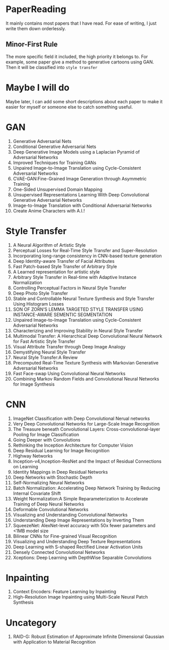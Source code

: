 # PaperReading
It mainly contains most papers that I have read.
For ease of writing, I just write them down orderlessly.

## Minor-First Rule
The more specific field it included, the high priority it belongs to.
For example, some paper give a method to generative cartoons using GAN.
Then it will be classified into `style transfer`

# Maybe I will do
Maybe later, I can add some short descriptions about each paper
to make it easier for myself or someone else to catch something useful.


# GAN

1. Generative Adversarial Nets
2. Conditional Generative Adversarial Nets
3. Deep Generative Image Models using a Laplacian Pyramid of Adversarial Networks
4. Improved Techniques for Training GANs
5. Unpaired Image-to-Image Translation using Cycle-Consistent Adversarial Networks
6. CVAE-GAN:Fine-Grained Image Generation through Asymmetric Training
7. One-Sided Unsupervised Domain Mapping
8. Unsupervised Representations Learning With Deep Convolutional Generative Adversarial Networks
9. Image-to-Image Translation with Conditional Adversarial Networks
10. Create Anime Characters with A.I.!

# Style Transfer
1. A Neural Algorithm of Artistic Style
2. Perceptual Losses for Real-Time Style Transfer and Super-Resolution
3. Incorporating long-range consistency in CNN-based texture generation
4. Deep Identity-aware Transfer of Facial Attributes
5. Fast Patch-based Style Transfer of Arbitrary Style
6. A Learned representation for artistic style
7. Arbitrary Style Transfer in Real-time with Adaptive Instance Normalization
8. Controlling Perceptual Factors in Neural Style Transfer
9. Deep Photo Style Transfer
10. Stable and Controllable Neural Texture Synthesis and Style Transfer Using Histogram Losses
11. SON OF ZORN’S LEMMA TARGETED STYLE TRANSFER USING INSTANCE-AWARE SEMENTIC SEGMENTATION
12. Unpaired Image-to-Image Translation using Cycle-Consistent Adversarial Networks
13. Characterizing and Improving Stability in Neural Style Transfer
14. Multimodal Transfer: A Hierarchical Deep Convolutional Neural Network for Fast Artistic Style Transfer
15. Visual Attribute Transfer through Deep Image Analogy
16. Demystifying Neural Style Transfer
17. Neural Style Transfer:A Review
18. Precomputed Real-Time Texture Synthesis with Markovian Generative Adversarial Networks
19. Fast Face-swap Using Convolutional Neural Networks
20. Combining Markov Random Fields and Convolutional Neural Networks for Image Synthesis




# CNN

1. ImageNet Classification with Deep Convolutional Nerual networks
2. Very Deep Convolutional Networks for Large-Scale Image Recognition
3. The Treasure beneath Convolutional Layers: Cross-convolutional-layer Pooling for Image Classification
4. Going Deeper with Convolutions
5. Rethinking the Inception Architecture for Computer Vision
6. Deep Residual Learning for Image Recognition
7. Highway Networks
8. Inception-v4,Inception-ResNet and the Impact of Residual Connections on Learning
9. Identity Mappings in Deep Residual Networks
10. Deep Networks with Stochastic Depth
11. Self-Normalizing Neural Networks
12. Batch Normalization: Accelerating Deep Network Training by Reducing Internal Covariate Shift
13. Weight Normalization:A Simple Reparameterization to Accelerate Training of Deep Neural Networks
14. Deformable Convolutional Networks
15. Visualizing and Understanding Convolutional Networks
16. Understanding Deep Image Representations by Inverting Them
17. SqueezeNet: AlexNet-level accuracy with 50x fewer parameters and <1MB model size
18. Bilinear CNNs for Fine-grained Visual Recognition
19. Visualizing and Understanding Deep Texture Representations
20. Deep Learning with S-shaped Rectified Linear Activation Units
21. Densely Connected Convolutional Networks
22. Xceptions: Deep Learning with DepthWise Separable Convolutions

# Inpainting
1. Context Encoders: Feature Learning by Inpainting
2. High-Resolution Image Inpainting using Multi-Scale Neural Patch Synthesis

# Uncategory
1. RAID-G: Robust Estimation of Approximate Infinite Dimensional Gaussian with Application to Material Recognition

